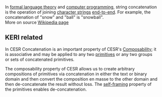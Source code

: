 In [formal language theory](https://en.wikipedia.org/wiki/Formal_language) and [computer programming](https://en.wikipedia.org/wiki/Computer_programming), string concatenation is the operation of joining [character strings](<https://en.wikipedia.org/wiki/Character_string_(computer_science)>) [end-to-end](https://en.wiktionary.org/wiki/end-to-end). For example, the concatenation of "snow" and "ball" is "snowball".\
More on source [Wikipedia page](https://en.wikipedia.org/wiki/Concatenation)

## KERI related

In CESR Concatenation is an important property of CESR's [Composability](composability.md); it is associative and may be applied to any two [primitives](primitives.md) or any two groups or sets of concatenated primitives.

The composability property of CESR allows us to create arbitrary compositions of primitives via concatenation in either the text or binary domain and then convert the composition en masse to the other domain and then de-concatenate the result without loss. The [self-framing](self-framing.md) property of the primitives enables de-concatenation.

